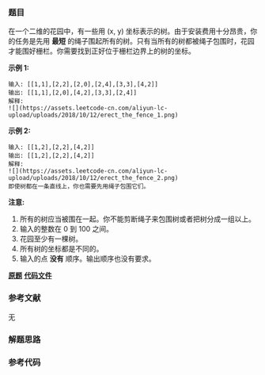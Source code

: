 ### 题目
在一个二维的花园中，有一些用 (x, y) 坐标表示的树。由于安装费用十分昂贵，你的任务是先用 **最短**
的绳子围起所有的树。只有当所有的树都被绳子包围时，花园才能围好栅栏。你需要找到正好位于栅栏边界上的树的坐标。



**示例 1:**

    
    
    输入: [[1,1],[2,2],[2,0],[2,4],[3,3],[4,2]]
    输出: [[1,1],[2,0],[4,2],[3,3],[2,4]]
    解释:
    ![](https://assets.leetcode-cn.com/aliyun-lc-upload/uploads/2018/10/12/erect_the_fence_1.png)
    

**示例 2:**

    
    
    输入: [[1,2],[2,2],[4,2]]
    输出: [[1,2],[2,2],[4,2]]
    解释:
    ![](https://assets.leetcode-cn.com/aliyun-lc-upload/uploads/2018/10/12/erect_the_fence_2.png)
    即使树都在一条直线上，你也需要先用绳子包围它们。
    



**注意:**

  1. 所有的树应当被围在一起。你不能剪断绳子来包围树或者把树分成一组以上。
  2. 输入的整数在 0 到 100 之间。
  3. 花园至少有一棵树。
  4. 所有树的坐标都是不同的。
  5. 输入的点 **没有** 顺序。输出顺序也没有要求。

 **[原题](https://leetcode-cn.com/problems/erect-the-fence/)**    **[代码文件]()**


### 参考文献
无

### 解题思路




### 参考代码

```go


```




